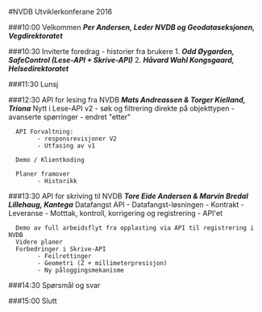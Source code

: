 #NVDB Utviklerkonferane 2016

###10:00 Velkommen
      **_Per Andersen, Leder NVDB og Geodataseksjonen, Vegdirektoratet_**

###10:30 Inviterte foredrag - historier fra brukere
      1. **_Odd Øygarden, SafeControl (Lese-API + Skrive-API)_**
      2. **_Håvard Wahl Kongsgaard, Helsedirektoratet_**

###11:30 Lunsj

###12:30 API for lesing fra NVDB
      **_Mats Andreassen & Torger Kielland, Triona_**
      Nytt i Lese-API v2
            - søk og filtrering direkte på objekttypen
            - avanserte spørringer
            - endret "etter"

      API Forvaltning:
            - responsrevisjoner V2
            - Utfasing av v1
      
      Demo / Klientkoding
      
      Planer framover
            - Historikk

###13:30 API for skriving til NVDB
      **_Tore Eide Andersen & Marvin Bredal Lillehaug, Kantega_**
      Datafangst API
            - Datafangst-løsningen
                  - Kontrakt
                  - Leveranse
                  - Motttak, kontroll, korrigering og registrering
            - API'et 

      Demo av full arbeidsflyt fra opplasting via API til registrering i NVDB
      Videre planer
      Forbedringer i Skrive-API
            - Feilrettinger
            - Geometri (Z + millimeterpresisjon)
            - Ny påloggingsmekanisme

###14:30 Spørsmål og svar

###15:00 Slutt

